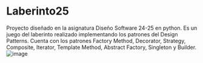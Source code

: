 # Laberinto25
Proyecto diseñado en la asignatura Diseño Software 24-25 en python. Es un juego del laberinto realizado implementando los patrones del Design Patterns. Cuenta con los patrones Factory Method, Decorator, Strategy, Composite, Iterator, Template Method, Abstract Factory, Singleton y Builder.
![image](https://github.com/user-attachments/assets/8654c94b-9149-4556-bc79-668079bd9a62)



